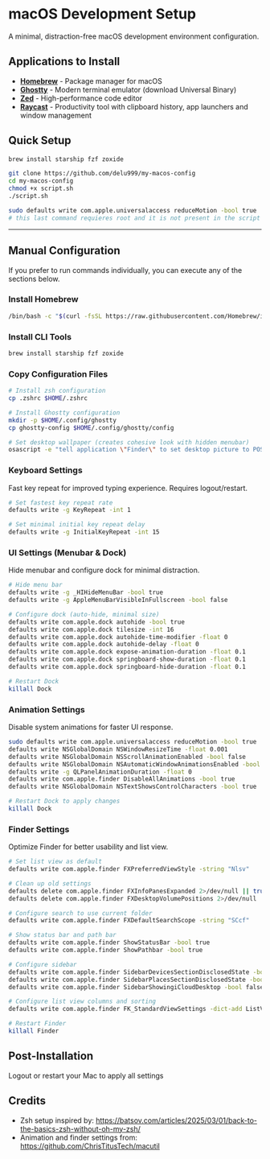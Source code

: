 # macOS Development Setup

A minimal, distraction-free macOS development environment configuration.

## Applications to Install

- [**Homebrew**](https://brew.sh/) - Package manager for macOS
- [**Ghostty**](https://ghostty.org/download) - Modern terminal emulator (download Universal Binary)
- [**Zed**](https://zed.dev/download) - High-performance code editor
- [**Raycast**](https://www.raycast.com/) - Productivity tool with clipboard history, app launchers and window management

## Quick Setup

```bash
brew install starship fzf zoxide

git clone https://github.com/delu999/my-macos-config
cd my-macos-config
chmod +x script.sh
./script.sh

sudo defaults write com.apple.universalaccess reduceMotion -bool true
# this last command requieres root and it is not present in the script

```

---

## Manual Configuration

If you prefer to run commands individually, you can execute any of the sections below.

### Install Homebrew

```bash
/bin/bash -c "$(curl -fsSL https://raw.githubusercontent.com/Homebrew/install/HEAD/install.sh)"
```

### Install CLI Tools

```bash
brew install starship fzf zoxide
```

### Copy Configuration Files

```bash
# Install zsh configuration
cp .zshrc $HOME/.zshrc

# Install Ghostty configuration
mkdir -p $HOME/.config/ghostty
cp ghostty-config $HOME/.config/ghostty/config

# Set desktop wallpaper (creates cohesive look with hidden menubar)
osascript -e "tell application \"Finder\" to set desktop picture to POSIX file \"$PWD/wallpaper.jpg\""
```

### Keyboard Settings

Fast key repeat for improved typing experience. Requires logout/restart.

```bash
# Set fastest key repeat rate
defaults write -g KeyRepeat -int 1

# Set minimal initial key repeat delay
defaults write -g InitialKeyRepeat -int 15
```

### UI Settings (Menubar & Dock)

Hide menubar and configure dock for minimal distraction.

```bash
# Hide menu bar
defaults write -g _HIHideMenuBar -bool true
defaults write -g AppleMenuBarVisibleInFullscreen -bool false

# Configure dock (auto-hide, minimal size)
defaults write com.apple.dock autohide -bool true
defaults write com.apple.dock tilesize -int 16
defaults write com.apple.dock autohide-time-modifier -float 0
defaults write com.apple.dock autohide-delay -float 0
defaults write com.apple.dock expose-animation-duration -float 0.1
defaults write com.apple.dock springboard-show-duration -float 0.1
defaults write com.apple.dock springboard-hide-duration -float 0.1

# Restart Dock
killall Dock
```

### Animation Settings

Disable system animations for faster UI response.

```bash
sudo defaults write com.apple.universalaccess reduceMotion -bool true
defaults write NSGlobalDomain NSWindowResizeTime -float 0.001
defaults write NSGlobalDomain NSScrollAnimationEnabled -bool false
defaults write NSGlobalDomain NSAutomaticWindowAnimationsEnabled -bool false
defaults write -g QLPanelAnimationDuration -float 0
defaults write com.apple.finder DisableAllAnimations -bool true
defaults write NSGlobalDomain NSTextShowsControlCharacters -bool true

# Restart Dock to apply changes
killall Dock
```

### Finder Settings

Optimize Finder for better usability and list view.

```bash
# Set list view as default
defaults write com.apple.finder FXPreferredViewStyle -string "Nlsv"

# Clean up old settings
defaults delete com.apple.finder FXInfoPanesExpanded 2>/dev/null || true
defaults delete com.apple.finder FXDesktopVolumePositions 2>/dev/null || true

# Configure search to use current folder
defaults write com.apple.finder FXDefaultSearchScope -string "SCcf"

# Show status bar and path bar
defaults write com.apple.finder ShowStatusBar -bool true
defaults write com.apple.finder ShowPathbar -bool true

# Configure sidebar
defaults write com.apple.finder SidebarDevicesSectionDisclosedState -bool true
defaults write com.apple.finder SidebarPlacesSectionDisclosedState -bool true
defaults write com.apple.finder SidebarShowingiCloudDesktop -bool false

# Configure list view columns and sorting
defaults write com.apple.finder FK_StandardViewSettings -dict-add ListViewSettings '{ "columns" = ( { "ascending" = 1; "identifier" = "name"; "visible" = 1; "width" = 300; }, { "ascending" = 0; "identifier" = "dateModified"; "visible" = 1; "width" = 181; }, { "ascending" = 0; "identifier" = "size"; "visible" = 1; "width" = 97; } ); "iconSize" = 16; "showIconPreview" = 0; "sortColumn" = "name"; "textSize" = 12; "useRelativeDates" = 1; }'

# Restart Finder
killall Finder
```

## Post-Installation
Logout or restart your Mac to apply all settings

## Credits

- Zsh setup inspired by: https://batsov.com/articles/2025/03/01/back-to-the-basics-zsh-without-oh-my-zsh/
- Animation and finder settings from: https://github.com/ChrisTitusTech/macutil

